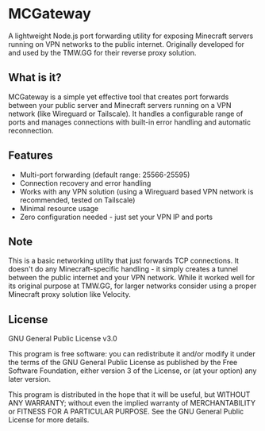 # MCGateway

A lightweight Node.js port forwarding utility for exposing Minecraft servers running on VPN networks to the public internet. Originally developed for and used by the TMW.GG for their reverse proxy solution.

## What is it?

MCGateway is a simple yet effective tool that creates port forwards between your public server and Minecraft servers running on a VPN network (like Wireguard or Tailscale). It handles a configurable range of ports and manages connections with built-in error handling and automatic reconnection.

## Features

- Multi-port forwarding (default range: 25566-25595)
- Connection recovery and error handling
- Works with any VPN solution (using a Wireguard based VPN network is recommended, tested on Tailscale)
- Minimal resource usage
- Zero configuration needed - just set your VPN IP and ports

## Note

This is a basic networking utility that just forwards TCP connections. It doesn't do any Minecraft-specific handling - it simply creates a tunnel between the public internet and your VPN network. While it worked well for its original purpose at TMW.GG, for larger networks consider using a proper Minecraft proxy solution like Velocity.

## License

GNU General Public License v3.0

This program is free software: you can redistribute it and/or modify it under the terms of the GNU General Public License as published by the Free Software Foundation, either version 3 of the License, or (at your option) any later version.

This program is distributed in the hope that it will be useful, but WITHOUT ANY WARRANTY; without even the implied warranty of MERCHANTABILITY or FITNESS FOR A PARTICULAR PURPOSE. See the GNU General Public License for more details.
